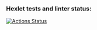 ### Hexlet tests and linter status:
[![Actions Status](https://github.com/t-astik/frontend-project-lvl3/workflows/hexlet-check/badge.svg)](https://github.com/t-astik/frontend-project-lvl3/actions)